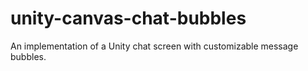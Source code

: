 # unity-canvas-chat-bubbles
An implementation of a Unity chat screen with customizable message bubbles.
